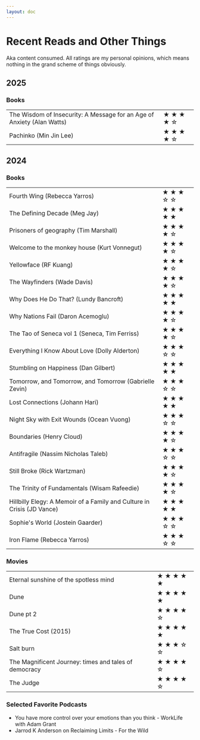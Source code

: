 ```yaml
---
layout: doc
---
```


# Recent Reads and Other Things
Aka content consumed. All ratings are my personal opinions, which means nothing in the grand scheme of things obviously.

## 2025

### Books
| | |
| --- | --- |
| The Wisdom of Insecurity: A Message for an Age of Anxiety (Alan Watts) | &starf; &starf; &starf; &starf; &star; |
| Pachinko (Min Jin Lee) | &starf; &starf; &starf; &starf; &star; |

## 2024

### Books
| | |
| --- | --- |
| Fourth Wing (Rebecca Yarros)  | &starf; &starf; &starf; &star; &star; |
| The Defining Decade (Meg Jay) | &starf; &starf; &starf; &starf; &starf; |
| Prisoners of geography (Tim Marshall) | &starf; &starf; &starf; &starf; &star; |
| Welcome to the monkey house (Kurt Vonnegut) | &starf; &starf; &starf; &starf; &star; |
| Yellowface (RF Kuang) | &starf; &starf; &starf; &starf; &star; |
| The Wayfinders (Wade Davis) | &starf; &starf; &starf; &starf; &star; |
| Why Does He Do That? (Lundy Bancroft) | &starf; &starf; &starf; &starf; &starf; |
| Why Nations Fail (Daron Acemoglu) | &starf; &starf; &starf; &starf; &star; |
| The Tao of Seneca vol 1 (Seneca, Tim Ferriss) | &starf; &starf; &starf; &starf; &star; |
| Everything I Know About Love (Dolly Alderton) | &starf; &starf; &starf; &star; &star; |
| Stumbling on Happiness (Dan Gilbert) | &starf; &starf; &starf; &starf; &starf; |
| Tomorrow, and Tomorrow, and Tomorrow (Gabrielle Zevin) | &starf; &starf; &starf; &star; &star;|
| Lost Connections (Johann Hari) | &starf; &starf; &starf; &starf; &starf; |
| Night Sky with Exit Wounds (Ocean Vuong) | &starf; &starf; &starf; &star; &star; |
| Boundaries (Henry Cloud) | &starf; &starf; &starf; &starf; &star; |
| Antifragile (Nassim Nicholas Taleb) | &starf; &starf; &starf; &star; &star; |
| Still Broke (Rick Wartzman) | &starf; &starf; &starf; &starf; &star; |
| The Trinity of Fundamentals (Wisam Rafeedie) | &starf; &starf; &starf; &starf; &star; |
| Hillbilly Elegy: A Memoir of a Family and Culture in Crisis (JD Vance) | &starf; &starf; &starf; &starf; &starf; |
| Sophie's World (Jostein Gaarder) | &starf; &starf; &starf; &star; &star; |
| Iron Flame (Rebecca Yarros) | &starf; &starf; &starf; &star; &star; |

### Movies
| | |
| --- | --- |
| Eternal sunshine of the spotless mind | &starf; &starf; &starf; &starf; &starf; |
| Dune | &starf; &starf; &starf; &starf; &starf; |
| Dune pt 2 | &starf; &starf; &starf; &starf; &star; |
| The True Cost (2015) | &starf; &starf; &starf; &starf; &starf; |
| Salt burn | &starf; &starf; &starf; &star; &star; |
| The Magnificent Journey: times and tales of democracy | &starf; &starf; &starf; &starf; &star; |
| The Judge | &starf; &starf; &starf; &starf; &star; |

### Selected Favorite Podcasts
- You have more control over your emotions than you think - WorkLife with Adam Grant
- Jarrod K Anderson on Reclaiming Limits - For the Wild